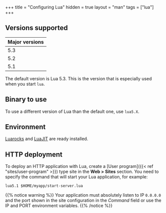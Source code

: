 +++
title = "Configuring Lua"
hidden = true
layout = "man"
tags = ["lua"]
+++

## Versions supported

|Major versions|
|--- |
|5.3|
|5.2|
|5.1|

The default version is Lua 5.3. This is the version that is especially used when you start `lua`.

## Binary to use

To use a different version of Lua than the default one, use `lua5.X`.

## Environment

[Luarocks](https://luarocks.org/) and [LuaJIT](http://luajit.org/) are ready installed.

## HTTP deployment

To deploy an HTTP application with Lua, create a [User program]({{< ref "sites/user-program" >}}) type site in the **Web > Sites** section. You need to specify the command that will start your Lua application, for example:

```
lua5.1 $HOME/myapp/start-server.lua
```

{{% notice warning %}}
Your application must absolutely listen to IP `0.0.0.0` and the port shown in the site configuration in the *Command* field or use the IP and PORT environment variables.
{{% /notice %}}
